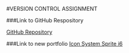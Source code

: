 #VERSION CONTROL ASSIGNMENT

###Link to GitHub Respository 

[GitHub Repository](https://github.com/pja275/svg-icon-system)

###Link to new portfolio
[Icon System Sprite i6](http://i6.cims.nyu.edu/~pja275/380)